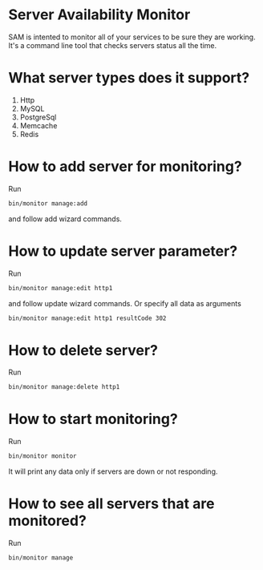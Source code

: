 # Server Availability Monitor
SAM is intented to monitor all of your services to be sure they are working. It's a command line tool that checks servers status all the time.

# What server types does it support?

1. Http
2. MySQL
3. PostgreSql
4. Memcache
5. Redis

# How to add server for monitoring?

Run
```sh
bin/monitor manage:add
```

and follow add wizard commands.

# How to update server parameter?

Run
```sh
bin/monitor manage:edit http1
```

and follow update wizard commands. Or specify all data as arguments
```sh
bin/monitor manage:edit http1 resultCode 302
```

# How to delete server?

Run
```sh
bin/monitor manage:delete http1
```

# How to start monitoring?

Run
```sh
bin/monitor monitor
```

It will print any data only if servers are down or not responding.

# How to see all servers that are monitored?

Run
```sh
bin/monitor manage
```
